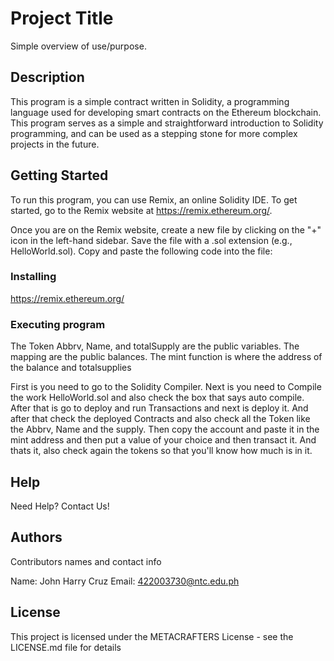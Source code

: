 # Project Title

Simple overview of use/purpose.

## Description

This program is a simple contract written in Solidity, a programming language used for developing smart contracts on the Ethereum blockchain. This program serves as a simple and straightforward introduction to Solidity programming, and can be used as a stepping stone for more complex projects in the future.

## Getting Started

To run this program, you can use Remix, an online Solidity IDE. To get started, go to the Remix website at https://remix.ethereum.org/.

Once you are on the Remix website, create a new file by clicking on the "+" icon in the left-hand sidebar. Save the file with a .sol extension (e.g., HelloWorld.sol). Copy and paste the following code into the file:

### Installing

https://remix.ethereum.org/

### Executing program

The Token Abbrv, Name, and totalSupply are the public variables. The mapping are the public balances. The mint function is where the address of the balance and totalsupplies

First is you need to go to the Solidity Compiler. Next is you need to Compile the work HelloWorld.sol and also check the box that says auto compile. After that is go to deploy and run Transactions and next is deploy it. And after that check the deployed Contracts and also check all the Token like the Abbrv, Name and the supply. Then copy the account and paste it in the mint address and then put a value of your choice and then transact it. And thats it, also check again the tokens so that you'll know how much is in it.

## Help

Need Help? Contact Us!

## Authors

Contributors names and contact info

Name: John Harry Cruz
Email: 422003730@ntc.edu.ph

## License

This project is licensed under the METACRAFTERS License - see the LICENSE.md file for details
